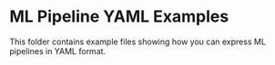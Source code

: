 # ML Pipeline YAML Examples
This folder contains example files showing how you can express ML pipelines in YAML format.
